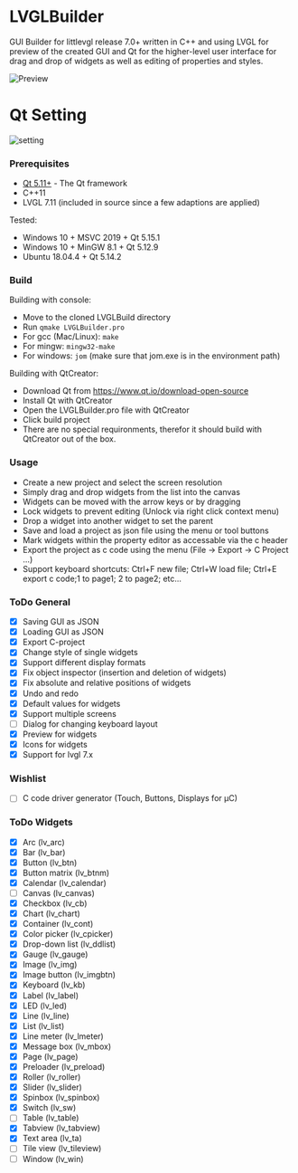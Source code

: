 # LVGLBuilder
 GUI Builder for littlevgl release 7.0+ written in C++ and using LVGL for preview of the created GUI and Qt for the higher-level user interface for drag and drop of widgets as well as editing of properties and styles. 

![Preview](https://raw.githubusercontent.com/CURTLab/LVGLBuilder/dev-v7/preview.png)



# Qt Setting

![setting](https://raw.githubusercontent.com/CURTLab/LVGLBuilder/dev-v7/QtSetting.png)



### Prerequisites

* [Qt 5.11+](https://www.qt.io/) - The Qt framework
* C++11
* LVGL 7.11  (included in source since a few adaptions are applied)

Tested:
 * Windows 10 + MSVC 2019 + Qt 5.15.1
 * Windows 10 + MinGW 8.1 + Qt 5.12.9
 * Ubuntu 18.04.4 + Qt 5.14.2

### Build
Building with console:
* Move to the cloned LVGLBuild directory
* Run ```qmake LVGLBuilder.pro```
* For gcc (Mac/Linux): ```make```
* For mingw: ```mingw32-make```
* For windows: ```jom``` (make sure that jom.exe is in the environment path)

Building with QtCreator:
* Download Qt from https://www.qt.io/download-open-source
* Install Qt with QtCreator
* Open the LVGLBuilder.pro file with QtCreator
* Click build project
* There are no special requironments, therefor it should build with QtCreator out of the box. 

### Usage
 * Create a new project and select the screen resolution
 * Simply drag and drop widgets from the list into the canvas
 * Widgets can be moved with the arrow keys or by dragging
 * Lock widgets to prevent editing (Unlock via right click context menu)
 * Drop a widget into another widget to set the parent
 * Save and load a project as json file using the menu or tool buttons
 * Mark widgets within the property editor as accessable via the c header
 * Export the project as c code using the menu (File -> Export -> C Project ...)
 * Support keyboard shortcuts: Ctrl+F new file; Ctrl+W load file; Ctrl+E export c code;1 to page1; 2 to page2; etc...

### ToDo General
- [x] Saving GUI as JSON
- [x] Loading GUI as JSON
- [x] Export C-project
- [x] Change style of single widgets
- [x] Support different display formats
- [x] Fix object inspector (insertion and deletion of widgets)
- [x] Fix absolute and relative positions of widgets
- [x] Undo and redo
- [x] Default values for widgets
- [x] Support multiple screens
- [ ] Dialog for changing keyboard layout
- [x] Preview for widgets
- [x] Icons for widgets
- [x] Support for lvgl 7.x

### Wishlist
- [ ] C code driver generator (Touch, Buttons, Displays for µC)

### ToDo Widgets
- [x] Arc (lv_arc)
- [x] Bar (lv_bar)
- [x] Button (lv_btn)
- [x] Button matrix (lv_btnm)
- [x] Calendar (lv_calendar)
- [ ] Canvas (lv_canvas)
- [x] Checkbox (lv_cb)
- [x] Chart (lv_chart)
- [x] Container (lv_cont)
- [x] Color picker (lv_cpicker)
- [x] Drop-down list (lv_ddlist)
- [x] Gauge (lv_gauge)
- [x] Image (lv_img)
- [x] Image button (lv_imgbtn)
- [x] Keyboard (lv_kb)
- [x] Label (lv_label)
- [x] LED (lv_led)
- [x] Line (lv_line)
- [x] List (lv_list)
- [x] Line meter (lv_lmeter)
- [x] Message box (lv_mbox)
- [x] Page (lv_page)
- [x] Preloader (lv_preload)
- [x] Roller (lv_roller)
- [x] Slider (lv_slider)
- [x] Spinbox (lv_spinbox)
- [x] Switch (lv_sw)
- [ ] Table (lv_table)
- [x] Tabview (lv_tabview)
- [x] Text area (lv_ta)
- [ ] Tile view (lv_tileview)
- [ ] Window (lv_win)
